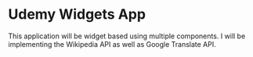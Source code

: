 # Udemy Widgets App

This application will be widget based using multiple components. I will be implementing the Wikipedia API as well as Google Translate API.